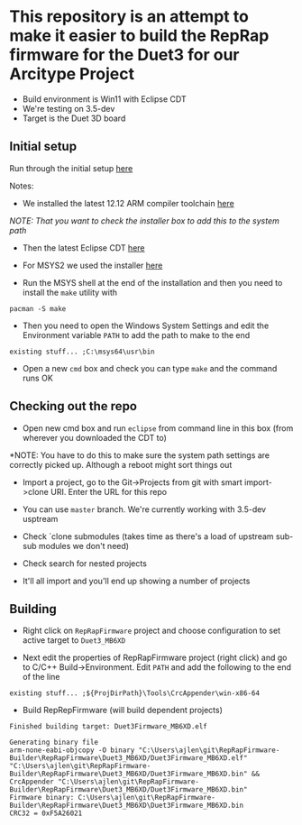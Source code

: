# This repository is an attempt to make it easier to build the RepRap firmware for the Duet3 for our Arcitype Project

- Build environment is Win11 with Eclipse CDT
- We're testing on 3.5-dev
- Target is the Duet 3D board

## Initial setup

Run through the initial setup [here](https://github.com/Duet3D/RepRapFirmware/wiki/Building-RepRapFirmware#instructions-for-building-under-windows)

Notes: 

- We installed the latest 12.12 ARM compiler toolchain [here](https://developer.arm.com/-/media/Files/downloads/gnu/12.2.mpacbti-rel1/binrel/arm-gnu-toolchain-12.2.mpacbti-rel1-mingw-w64-i686-arm-none-eabi.exe?rev=2c8597f70cd94dfc9603560fb5da44a4&hash=23CEA8B2920A5A0A3BB64F6109902BB227E29729)

*NOTE: That you want to check the installer box to add this to the system path*

- Then the latest Eclipse CDT [here](https://www.eclipse.org/downloads/packages/release/2023-12/r/eclipse-ide-cc-developers)

- For MSYS2 we used the installer [here](https://github.com/msys2/msys2-installer/releases/download/2024-01-13/msys2-x86_64-20240113.exe)

- Run the MSYS shell at the end of the installation and then you need to install the `make` utility with

```
pacman -S make
```

- Then you need to open the Windows System Settings and edit the Environment variable `PATH` to add the path to make to the end

```
existing stuff... ;C:\msys64\usr\bin
```

- Open a new `cmd` box and check you can type `make` and the command runs OK

## Checking out the repo

- Open new cmd box and run `eclipse` from command line in this box (from wherever you downloaded the CDT to)

*NOTE: You have to do this to make sure the system path settings are correctly picked up. Although a reboot might sort things out 

- Import a project, go to the Git->Projects from git with smart import->clone URI. Enter the URL for this repo

- You can use `master` branch. We're currently working with 3.5-dev usptream

- Check `clone submodules (takes time as there's a load of upstream sub-sub modules we don't need)

- Check search for nested projects

- It'll all import and you'll end up showing a number of projects

## Building

- Right click on `RepRapFirmware` project and choose configuration to set active target to `Duet3_MB6XD`

- Next edit the properties of RepRapFirmware project (right click) and go to C/C++ Build->Environment. Edit `PATH` and add the following to the end of the line

```
existing stuff... ;${ProjDirPath}\Tools\CrcAppender\win-x86-64
```

- Build RepRepFirmware (will build dependent projects)

```
Finished building target: Duet3Firmware_MB6XD.elf
 
Generating binary file
arm-none-eabi-objcopy -O binary "C:\Users\ajlen\git\RepRapFirmware-Builder\RepRapFirmware\Duet3_MB6XD/Duet3Firmware_MB6XD.elf" "C:\Users\ajlen\git\RepRapFirmware-Builder\RepRapFirmware\Duet3_MB6XD/Duet3Firmware_MB6XD.bin" && CrcAppender "C:\Users\ajlen\git\RepRapFirmware-Builder\RepRapFirmware\Duet3_MB6XD/Duet3Firmware_MB6XD.bin"
Firmware binary: C:\Users\ajlen\git\RepRapFirmware-Builder\RepRapFirmware\Duet3_MB6XD\Duet3Firmware_MB6XD.bin
CRC32 = 0xF5A26021
```
